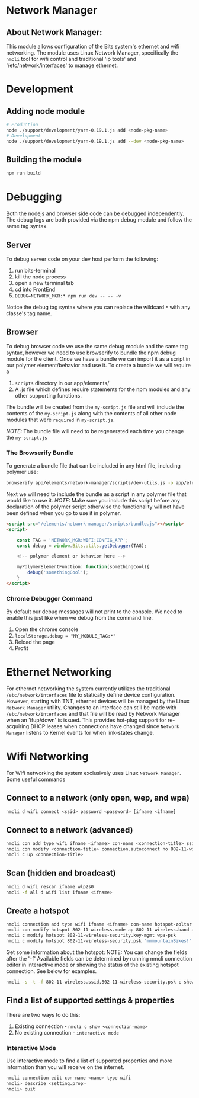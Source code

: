 Network Manager
================
About Network Manager:
-----------------------
This module allows configuration of the Bits system's ethernet and wifi networking. The module
uses Linux Network Manager, specifically the `nmcli` tool for wifi control and traditional 'ip tools'
and '/etc/network/interfaces' to manage ethernet.

# Development
## Adding node module
``` bash
# Production
node ./support/development/yarn-0.19.1.js add <node-pkg-name>
# Development
node ./support/development/yarn-0.19.1.js add --dev <node-pkg-name>
```

## Building the module
``` bash
npm run build
```

# Debugging
Both the nodejs and browser side code can be debugged independently. The debug logs are both
provided via the npm debug module and follow the same tag syntax.

## Server
To debug server code on your dev host perform the following:

1.  run bits-terminal
2.  kill the node process
3.  open a new terminal tab
4.  cd into FrontEnd
5.  `DEBUG=NETWORK_MGR:* npm run dev -- -- -v`

Notice the debug tag syntax where you can replace the wildcard `*` with any classe's tag name.

## Browser
To debug browser code we use the same debug module and the same tag syntax, however we need to use
browserify to bundle the npm debug module for the client. Once we have a bundle we can import it
as a script in our polymer element/behavior and use it. To create a bundle we will require a

1. `scripts` directory in our app/elements/<module-name>
2. A <my-script>.js file which defines require statements for the npm modules and any other supporting functions.

The bundle will be created from the `my-script.js` file and will include the contents of the `my-script.js` along
with the contents of all other node modules that were `required` in `my-script.js`.

*NOTE:* The bundle file will need to be regenerated each time you change the `my-script.js`

### The Browserify Bundle
To generate a bundle file that can be included in any html file, including polymer use:
```bash
browserify app/elements/network-manager/scripts/dev-utils.js -o app/elements/network-manager/scripts/bundle.js
```

Next we will need to include the bundle as a script in any polymer file that would like to use it.
*NOTE:* Make sure you include this script before any declaration of the polymer script otherwise the
functionality will not have been defined when you go to use it in polymer.
```html
<script src="/elements/network-manager/scripts/bundle.js"></script>
<script>

	const TAG = 'NETWORK_MGR:WIFI:CONFIG_APP';
	const debug = window.Bits.utils.getDebugger(TAG);

	<!-- polymer element or behavior here -->

	myPolymerElementFunction: function(somethingCool){
		debug('somethingCool');
	}
</script>
```

### Chrome Debugger Command
By default our debug messages will not print to the console. We need to enable this just like when we debug
from the command line.

1. Open the chrome console
2. `localStorage.debug = "MY_MODULE_TAG:*"`
3. Reload the page
4. Profit

# Ethernet Networking
For ethernet networking the system currently utilizes the traditional `/etc/network/interfaces` file to statically
define device configuration. However, starting with TNT, ethernet devices will be managed by the Linux `Network Manager`
utility. Changes to an interface can still be made with `/etc/network/interfaces` and that file will be read
by Network Manager when an 'ifup/down' is issued. This provides hot-plug support for re-acquiring DHCP leases when
connections have changed since `Network Manager` listens to Kernel events for when link-states change.

# Wifi Networking
For Wifi networking the system exclusively uses Linux `Network Manager`. Some useful commands

## Connect to a network (only open, wep, and wpa)
```bash
nmcli d wifi connect <ssid> password <password> [ifname <ifname]
```

## Connect to a network (advanced)
```bash
nmcli con add type wifi ifname <ifname> con-name <connection-title> ssid <your-ssid> mode infrastructure
nmcli con modify <connection-title> connection.autoconnect no 802-11-wireless-security.key-mgmt <security-type> 802-11-wireless-security.psk <your-password>
nmcli c up <connection-title>
```

## Scan (hidden and broadcast)
```bash
nmcli d wifi rescan ifname wlp2s0
nmcli -f all d wifi list ifname <ifname>
```

## Create a hotspot
```bash
nmcli connection add type wifi ifname <ifname> con-name hotspot-zoltar autoconnect no ssid zoltar
nmcli con modify hotspot 802-11-wireless.mode ap 802-11-wireless.band a 802-11-wireless.channel 48 ipv4.method shared
nmcli c modify hotspot 802-11-wireless-security.key-mgmt wpa-psk
nmcli c modify hotspot 802-11-wireless-security.psk "mmmountainBikes!"
```

Get some information about the hotspot:
NOTE: You can change the fields after the '-f'
Available fields can be determined by running nmcli connection editor in interactive mode or showing the
status of the existing hotspot connection. See below for examples.
```bash
nmcli -s -t -f 802-11-wireless.ssid,802-11-wireless-security.psk c show hotspot-wlp1s0
```

## Find a list of supported settings & properties
There are two ways to do this:

1. Existing connection - `nmcli c show <connection-name>`
2. No existing connection - `interactive mode`

### Interactive Mode
Use interactive mode to find a list of supported properties and more information than you will
receive on the internet.
```bash
nmcli connection edit con-name <name> type wifi
nmcli> describe <setting.prop>
nmcli> quit
```

